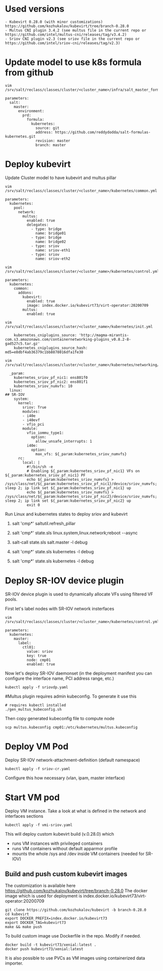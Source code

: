 # Used versions
```
- Kubevirt 0.28.0 (with minor customizations) https://github.com/kozhukalov/kubevirt/tree/branch-0.28.0
- Multus CNI plugin 3.4.2 (see multus file in the current repo or https://github.com/intel/multus-cni/releases/tag/v3.4.2)
- Sriov CNI plugin v2.3 (see sriov file in the current repo or https://github.com/intel/sriov-cni/releases/tag/v2.3)
```

# Update model to use k8s formula from github

```
vim /srv/salt/reclass/classes/cluster/<cluster_name>/infra/salt_master_formulas.yml

parameters:
  salt:
    master:
      environment:
        prd:
          formula:
            kubernetes:
              source: git
              address: https://github.com/reddydodda/salt-formulas-kubernetes.git
              revision: master
              branch: master
```

# Deploy kubevirt

Update Cluster model to have kubevirt and multus pillar

```
vim /srv/salt/reclass/classes/cluster/<cluster_name>/kubernetes/common.yml

parameters:
  kubernetes:
    pool:
      network:
        multus:
          enabled: true
          delegates:
            - type: bridge
              name: bridge01
            - type: bridge
              name: bridge02
            - type: sriov
              name: sriov-eth1
            - type: sriov
              name: sriov-eth2
```

```
vim /srv/salt/reclass/classes/cluster/<cluster_name>/kubernetes/control.yml

parameters:
  kubernetes:
    common:
      addons:
        kubevirt:
          enabled: true
          image: index.docker.io/kubevirt73/virt-operator:20200709
        multus:
          enabled: true
```


```
vim /srv/salt/reclass/classes/cluster/<cluster_name>/kubernetes/init.yml

    kubernetes_cniplugins_source: 'http://magma-mirantis-com.s3.amazonaws.com/containernetworking-plugins_v0.8.2-8-gad527c5.tar.gz'
    kubernetes_cniplugins_source_hash: md5=e8dbf4ab36379c1bb8878016dfa1fe30

```

```
vim /srv/salt/reclass/classes/cluster/<cluster_name>/kubernetes/networking/physical.yml

  _param:
    kubernetes_sriov_pf_nic1: ens801f0
    kubernetes_sriov_pf_nic2: ens801f1
    kubernetes_sriov_numvfs: 10
  linux:
## SR-IOV
    system:
      kernel:
        sriov: True
        modules:
        - i40e
        - i40evf
        - vfio_pci
        module:
          vfio_iommu_type1:
            option:
              allow_unsafe_interrupts: 1
          i40e:
            option:
              max_vfs: ${_param:kubernetes_sriov_numvfs}
      rc:
        local: |
          #!/bin/sh -e
          # Enabling ${_param:kubernetes_sriov_pf_nic1} VFs on ${_param:kubernetes_sriov_pf_nic1} PF
          echo ${_param:kubernetes_sriov_numvfs} > /sys/class/net/${_param:kubernetes_sriov_pf_nic1}/device/sriov_numvfs; sleep 2; ip link set ${_param:kubernetes_sriov_pf_nic1} up
          echo ${_param:kubernetes_sriov_numvfs} > /sys/class/net/${_param:kubernetes_sriov_pf_nic2}/device/sriov_numvfs; sleep 2; ip link set ${_param:kubernetes_sriov_pf_nic2} up
          exit 0
```

Run Linux and kubernetes states to deploy sriov and kubevirt 


1. salt 'cmp*' saltutil.refresh_pillar

2. salt 'cmp*' state.sls linux.system,linux.network;reboot --async

3. salt-call state.sls salt.master -l debug 

4. salt 'cmp*' state.sls kubernetes -l debug 

5. salt 'cmp*' state.sls kubernetes -l debug


# Deploy SR-IOV device plugin
SR-IOV device plugin is used to dynamically allocate VFs using filtered VF pools.

First let's label nodes with SR-IOV network insterfaces
```
vim /srv/salt/reclass/classes/cluster/<cluster_name>/kubernetes/control.yml

parameters:
  kubernetes:
    master:
      label:
        ctl01:
          value: sriov
          key: true
          node: cmp01
          enabled: true

```

Now let's deploy SR-IOV daemonset (in the deployment manifest you can configure the interface name, PCI address range, etc.)

```
kubectl apply -f sriovdp.yaml
```

#Multus plugin requires admin kubeconfig. To generate it use this
```
# requires kubectl installed
./gen_multus_kubeconfig.sh
```

Then copy generated kubeconfig file to compute node
```
scp multus.kubeconfig cmp01:/etc/kubernetes/multus.kubeconfig

```

# Deploy VM Pod

Deploy SR-IOV network-attachment-definition  (default namespace)

```
kubectl apply -f sriov-cr.yaml
```

Configure this how necessary (vlan, ipam, master interface)

# Start VM pod
Deploy VM instance. Take a look at what is defined in the network and interfaces sections
```
kubectl apply -f vmi-sriov.yaml

```




This will deploy custom kubevirt build (v.0.28.0) which 
- runs VM instances with privileged containers
- runs VM containers without default apparmor profile
- mounts the whole /sys and /dev inside VM containers (needed for SR-IOV)

## Build and push custom kubevirt images
The customization is available here https://github.com/kozhukalov/kubevirt/tree/branch-0.28.0
The docker image which is used for deployment is index.docker.io/kubevirt73/virt-operator:20200709

```
git clone https://github.com/kozhukalov/kubevirt -b branch-0.28.0
cd kubevirt
export DOCKER_PREFIX=index.docker.io/kubevirt73
export DOCKER_TAG=kubevirt73
make && make push
```

To build custom image use Dockerfile in the repo. Modify if needed.
```
docker build -t kubevirt73/xenial:latest .
docker push kubevirt73/xenial:latest
```

It is also possible to use PVCs as VM images using containerized data importer.
